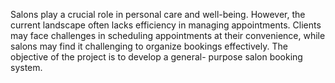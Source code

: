 Salons play a crucial role in personal care and well-being. However, the current landscape often lacks efficiency in managing appointments.
Clients may face challenges in scheduling appointments at their convenience, while salons may find it challenging to organize bookings effectively.
The objective of the project is to develop a general- purpose salon booking system.
